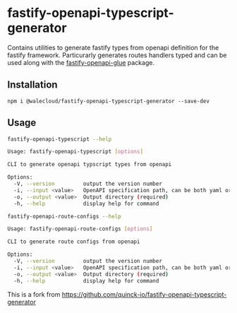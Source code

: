# fastify-openapi-typescript-generator

Contains utilities to generate fastify types from openapi definition for the fastify framework.
Particurarly generates routes handlers typed and can be used along with the [fastify-openapi-glue](https://www.npmjs.com/package/fastify-openapi-glue) package.

## Installation
`npm i @walecloud/fastify-openapi-typescript-generator --save-dev`

## Usage
```sh
fastify-openapi-typescript --help

Usage: fastify-openapi-typescript [options]

CLI to generate openapi typscript types from openapi

Options:
  -V, --version         output the version number
  -i, --input <value>   OpenAPI specification path, can be both yaml or json (required)
  -o, --output <value>  Output directory (required)
  -h, --help            display help for command
```

```sh
fastify-openapi-route-configs --help

Usage: fastify-openapi-route-configs [options]

CLI to generate route configs from openapi

Options:
  -V, --version         output the version number
  -i, --input <value>   OpenAPI specification path, can be both yaml or json (required)
  -o, --output <value>  Output directory (required)
  -h, --help            display help for command
```

This is a fork from <https://github.com/quinck-io/fastify-openapi-typescript-generator>